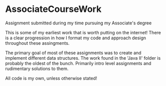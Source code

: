 # AssociateCourseWork
Assignment submitted during my time pursuing my Associate's degree

This is some of my earliest work that is worth putting on the internet!
There is a clear progression in how I format my code and approach design throughout these assingments.

The primary goal of most of these assignments was to create and implement different data structures.
The work found in the 'Java II' folder is probably the oldest of the bunch. Primarily intro level assignments and rudimentary solutions to them.

All code is my own, unless otherwise stated!
